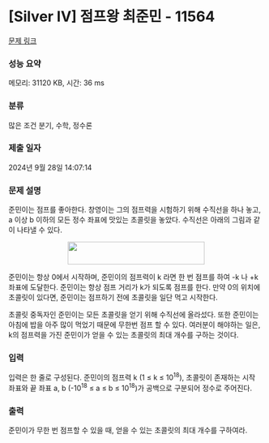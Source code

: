 # [Silver IV] 점프왕 최준민 - 11564 

[문제 링크](https://www.acmicpc.net/problem/11564) 

### 성능 요약

메모리: 31120 KB, 시간: 36 ms

### 분류

많은 조건 분기, 수학, 정수론

### 제출 일자

2024년 9월 28일 14:07:14

### 문제 설명

<p>준민이는 점프를 좋아한다. 창영이는 그의 점프력을 시험하기 위해 수직선을 하나 놓고, a 이상 b 이하의 모든 정수 좌표에 맛있는 초콜릿을 놓았다. 수직선은 아래의 그림과 같이 나타낼 수 있다.</p>

<p style="text-align: center;"><img alt="" src="https://onlinejudgeimages.s3-ap-northeast-1.amazonaws.com/problem/11564/1.png" style="height:45px; width:270px"></p>

<p>준민이는 항상 0에서 시작하며, 준민이의 점프력이 k 라면 한 번 점프를 하여 -k 나 +k 좌표에 도달한다. 준민이는 항상 점프 거리가 k가 되도록 점프를 한다. 만약 0의 위치에 초콜릿이 있다면, 준민이는 점프하기 전에 초콜릿을 일단 먹고 시작한다.</p>

<p>초콜릿 중독자인 준민이는 모든 초콜릿을 얻기 위해 수직선에 올라섰다. 또한 준민이는 아침에 밥을 아주 많이 먹었기 때문에 무한번 점프 할 수 있다. 여러분이 해야하는 일은, k의 점프력을 가진 준민이가 얻을 수 있는 초콜릿의 최대 개수를 구하는 것이다.</p>

### 입력 

 <p>입력은 한 줄로 구성된다. 준민이의 점프력 k (1 ≤ k ≤ 10<sup>18</sup>), 초콜릿이 존재하는 시작 좌표와 끝 좌표 a, b (-10<sup>18</sup> ≤ a ≤ b ≤ 10<sup>18</sup>)가 공백으로 구분되어 정수로 주어진다.</p>

### 출력 

 <p>준민이가 무한 번 점프할 수 있을 때, 얻을 수 있는 초콜릿의 최대 개수를 구하여라.</p>

